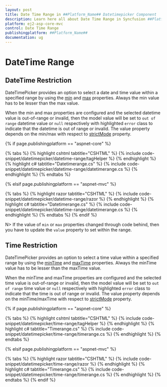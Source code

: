 ```yaml
---
layout: post
title: Date Time Range in ##Platform_Name## Datetimepicker Component
description: Learn here all about Date Time Range in Syncfusion ##Platform_Name## Datetimepicker component of Syncfusion Essential JS 2 and more.
platform: ej2-asp-core-mvc
control: Date Time Range
publishingplatform: ##Platform_Name##
documentation: ug
---
```



# DateTime Range

## DateTime Restriction

DateTimePicker provides an option to select a date and time value within a specified range by using the [min](https://help.syncfusion.com/cr/aspnetcore-js2/Syncfusion.EJ2.Calendars.DateTimePicker.html#Syncfusion_EJ2_Calendars_DateTimePicker_Min) and [max](https://help.syncfusion.com/cr/aspnetcore-js2/Syncfusion.EJ2.Calendars.DateTimePicker.html#Syncfusion_EJ2_Calendars_DateTimePicker_Max) properties. Always the min value has to be lesser than the max value.

When the min and max properties are configured and the selected datetime value is out-of-range or invalid, then the model value will be set to `out of range` datetime value or `null` respectively with highlighted `error` class to indicate that the datetime is out of range or invalid. The value property depends on the min/max with respect to [strictMode](./strict-mode/) property.

{% if page.publishingplatform == "aspnet-core" %}

{% tabs %}
{% highlight cshtml tabtitle="CSHTML" %}
{% include code-snippet/datetimepicker/datetime-range/tagHelper %}
{% endhighlight %}
{% highlight c# tabtitle="Datetimerange.cs" %}
{% include code-snippet/datetimepicker/datetime-range/datetimerange.cs %}
{% endhighlight %}
{% endtabs %}

{% elsif page.publishingplatform == "aspnet-mvc" %}

{% tabs %}
{% highlight razor tabtitle="CSHTML" %}
{% include code-snippet/datetimepicker/datetime-range/razor %}
{% endhighlight %}
{% highlight c# tabtitle="Datetimerange.cs" %}
{% include code-snippet/datetimepicker/datetime-range/datetimerange.cs %}
{% endhighlight %}
{% endtabs %}
{% endif %}



N> If the value of `min` or `max` properties changed through code behind, then you have to update the `value` property to set within the range.

## Time Restriction

DateTimePicker provides an option to select a time value within a specified range by using the [minTime](https://help.syncfusion.com/cr/aspnetcore-js2/Syncfusion.EJ2.Calendars.DateTimePicker.html#Syncfusion_EJ2_Calendars_DateTimePicker_MinTime) and [maxTime](https://help.syncfusion.com/cr/aspnetcore-js2/Syncfusion.EJ2.Calendars.DateTimePicker.html#Syncfusion_EJ2_Calendars_DateTimePicker_MaxTime) properties. Always the minTime value has to be lesser than the maxTime value.

When the minTime and maxTime properties are configured and the selected time value is out-of-range or invalid, then the model value will be set to `out of range` time value or `null` respectively with highlighted `error` class to indicate that the time is out of range or invalid. The value property depends on the minTime/maxTime with respect to [strictMode](./strict-mode/) property.

{% if page.publishingplatform == "aspnet-core" %}

{% tabs %}
{% highlight cshtml tabtitle="CSHTML" %}
{% include code-snippet/datetimepicker/time-range/tagHelper %}
{% endhighlight %}
{% highlight c# tabtitle="Timerange.cs" %}
{% include code-snippet/datetimepicker/time-range/timerange.cs %}
{% endhighlight %}
{% endtabs %}

{% elsif page.publishingplatform == "aspnet-mvc" %}

{% tabs %}
{% highlight razor tabtitle="CSHTML" %}
{% include code-snippet/datetimepicker/time-range/razor %}
{% endhighlight %}
{% highlight c# tabtitle="Timerange.cs" %}
{% include code-snippet/datetimepicker/time-range/timerange.cs %}
{% endhighlight %}
{% endtabs %}
{% endif %}
